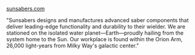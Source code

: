 [sunsabers.com](https://www.sunsabers.com/)

"Sunsabers designs and manufactures advanced saber components that deliver leading-edge functionality and durability to their wielder. We are stationed on the isolated water planet—Earth—proudly hailing from the system home to the Sun. Our workplace is found within the Orion Arm, 26,000 light-years from Milky Way's galactic center."
